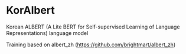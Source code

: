 # KorAlbert
Korean ALBERT (A Lite BERT for Self-supervised Learning of Language Representations) language model

Training based on albert_zh (https://github.com/brightmart/albert_zh)

